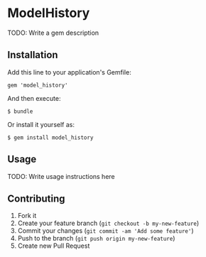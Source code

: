 # ModelHistory

TODO: Write a gem description

## Installation

Add this line to your application's Gemfile:

    gem 'model_history'

And then execute:

    $ bundle

Or install it yourself as:

    $ gem install model_history

## Usage

TODO: Write usage instructions here

## Contributing

1. Fork it
2. Create your feature branch (`git checkout -b my-new-feature`)
3. Commit your changes (`git commit -am 'Add some feature'`)
4. Push to the branch (`git push origin my-new-feature`)
5. Create new Pull Request
